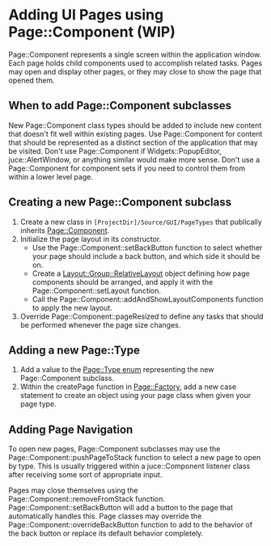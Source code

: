 # Adding UI Pages using Page::Component (WIP)
Page::Component represents a single screen within the application window. Each page holds child components used to accomplish related tasks. Pages may open and display other pages, or they may close to show the page that opened them.

## When to add Page::Component subclasses
New Page::Component class types should be added to include new content that doesn't fit well within existing pages. Use Page::Component for content that should be represented as a distinct section of the application that may be visited. Don't use Page::Component if Widgets::PopupEditor, juce::AlertWindow, or anything similar would make more sense. Don't use a Page::Component for component sets if you need to control them from within a lower level page.

## Creating a new Page::Component subclass
1. Create a new class in `[ProjectDir]/Source/GUI/PageTypes` that publically inherits [Page::Component](../../Source/GUI/Page/Page_Component.h).
2. Initialize the page layout in its constructor.
    * Use the Page::Component::setBackButton function to select whether your page should include a back button, and which side it should be on.
    * Create a [Layout::Group::RelativeLayout](../../Source/GUI/Layout/Group/Layout_Group_RelativeLayout.h) object defining how page components should be arranged, and apply it with the Page::Component::setLayout function.
    * Call the Page::Component::addAndShowLayoutComponents function to apply the new layout.
3. Override Page::Component::pageResized to define any tasks that should be performed whenever the page size changes.

## Adding a new Page::Type 
1. Add a value to the [Page::Type enum](../../Source/GUI/Page/Page_Type.h) representing the new Page::Component subclass.
2. Within the createPage function in [Page::Factory](../../Source/GUI/Page/Page_Factory.h), add a new case statement to create an object using your page class when given your page type.

## Adding Page Navigation
To open new pages, Page::Component subclasses may use the Page::Component::pushPageToStack function to select a new page to open by type. This is usually triggered within a juce::Component listener class after receiving some sort of appropriate input.

Pages may close themselves using the Page::Component::removeFromStack function. Page::Component::setBackButton will add a button to the page that automatically handles this. Page classes may override the Page::Component::overrideBackButton function to add to the behavior of the back button or replace its default behavior completely.
